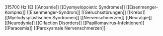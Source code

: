 315700 Hz (E)
[[Anosmie]]
[[Dysmyelopoietic Syndromes]]
[[Eisenmenger-Komplex]]
[[Eisenmenger-Syndrom]]
[[Geruchsstörungen]]
[[Krebs]]
[[Myelodysplastischen Syndromen]]
[[Nervenschmerzen]]
[[Neuralgie]]
[[Neurodynia]]
[[Olfaction Disorders]]
[[Papillomavirus-Infektionen]]
[[Paraosmia]]
[[Paroxysmale Nervenschmerzen]]
